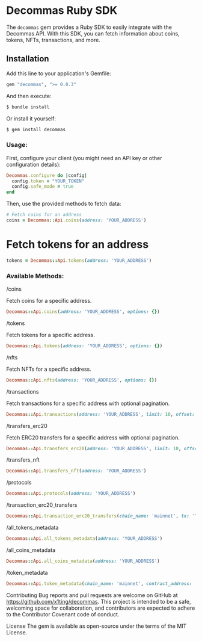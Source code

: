 # Decommas Ruby SDK

The `decommas` gem provides a Ruby SDK to easily integrate with the Decommas API. With this SDK, you can fetch information about coins, tokens, NFTs, transactions, and more.

## Installation

Add this line to your application's Gemfile:

```ruby
gem "decommas", ">= 0.0.3"
```
And then execute:

```bash
$ bundle install

```
Or install it yourself:

```bash
$ gem install decommas
```

### Usage:
First, configure your client (you might need an API key or other configuration details):

```ruby
Decommas.configure do |config|
  config.token = "YOUR_TOKEN"
  config.safe_mode = true
end
```

Then, use the provided methods to fetch data:

```ruby
# Fetch coins for an address
coins = Decommas::Api.coins(address: 'YOUR_ADDRESS')
```

# Fetch tokens for an address
```ruby
tokens = Decommas::Api.tokens(address: 'YOUR_ADDRESS')
```
### Available Methods:

/coins

Fetch coins for a specific address.

```ruby
Decommas::Api.coins(address: 'YOUR_ADDRESS', options: {})
```

/tokens

Fetch tokens for a specific address.

```ruby
Decommas::Api.tokens(address: 'YOUR_ADDRESS', options: {})
```

/nfts

Fetch NFTs for a specific address.

```ruby
Decommas::Api.nfts(address: 'YOUR_ADDRESS', options: {})
```

/transactions

Fetch transactions for a specific address with optional pagination.

```ruby
Decommas::Api.transactions(address: 'YOUR_ADDRESS', limit: 10, offset: 0)
```

/transfers_erc20

Fetch ERC20 transfers for a specific address with optional pagination.

```ruby
Decommas::Api.transfers_erc20(address: 'YOUR_ADDRESS', limit: 10, offset: 0)
```

/transfers_nft

```ruby
Decommas::Api.transfers_nft(address: 'YOUR_ADDRESS')
```

/protocols

```ruby
Decommas::Api.protocols(address: 'YOUR_ADDRESS')
```

/transaction_erc20_transfers

```ruby
Decommas::Api.transaction_erc20_transfers(chain_name: 'mainnet', tx: 'TX_HASH')
```

/all_tokens_metadata

```ruby
Decommas::Api.all_tokens_metadata(address: 'YOUR_ADDRESS')
```

/all_coins_metadata

```ruby
Decommas::Api.all_coins_metadata(address: 'YOUR_ADDRESS')
```

/token_metadata

```ruby
Decommas::Api.token_metadata(chain_name: 'mainnet', contract_address: 'CONTRACT_ADDRESS')
```



Contributing
Bug reports and pull requests are welcome on GitHub at https://github.com/x1ting/decommas. This project is intended to be a safe, welcoming space for collaboration, and contributors are expected to adhere to the Contributor Covenant code of conduct.

License
The gem is available as open-source under the terms of the MIT License.

